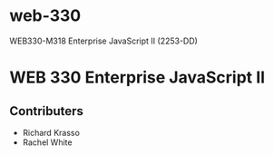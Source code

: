 # web-330

WEB330-M318 Enterprise JavaScript II (2253-DD)

# WEB 330 Enterprise JavaScript II

## Contributers

- Richard Krasso
- Rachel White
